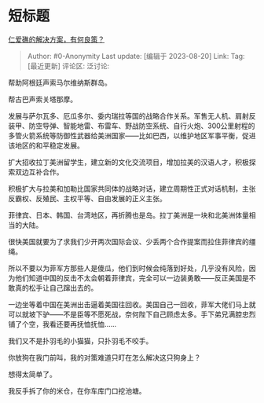 # 短标题
[仁爱礁的解决方案，有何良策？](https://www.zhihu.com/question/616914929/answer/3173643948)

> Author: #0-Anonymity
> Last update: [编辑于 2023-08-20]
> Link:
> Tag: [最近更新]
> 评论区:
> 泛讨论:

帮助阿根廷声索马尔维纳斯群岛。

帮古巴声索关塔那摩。

发展与萨尔瓦多、厄瓜多尔、委内瑞拉等国的战略合作关系。军售无人机、肩射反装甲、防空导弹、智能地雷、布雷车、野战防空系统、自行火炮、300公里射程的多管火箭系统等防御性武器给美洲国家——比如巴西，以维护地区军事平衡，促进该地区的和平稳定发展。

扩大招收拉丁美洲留学生，建立新的文化交流项目，增加拉美的汉语人才，积极探索双边互补合作。

积极扩大与拉美和加勒比国家共同体的战略对话，建立周期性正式对话机制，主张反霸权、反殖民、主权平等、自由发展的正义主张。

菲律宾、日本、韩国、台湾地区，再折腾也是岛。拉丁美洲是一块和北美洲体量相当的大陆。

很快美国就要为了求我们少开两次国际会议、少丢两个合作提案而拉住菲律宾的缰绳。

所以不要以为菲军方那些人是傻瓜，他们到时候会纯落到好处，几乎没有风险，因为他们知道中国的反击不太会朝着菲律宾，完全可以一边装勇敢——反正美国是不敢真的松手让自己蹿出去的。

一边坐等着中国在美洲出击逼着美国往回收。美国自己一回收，菲军大佬们马上就可以就坡下驴——不是臣等不愿死战，奈何陛下自己顾虑太多。手下弟兄满腔忠烈铺了个空，我看还要再抚恤抚恤……

我们又不是扑羽毛的小猫猫，只扑羽毛不咬手。

你放狗在我门前叫，我的对策难道只盯在怎么解决这只狗身上？

想得太简单了。

我反手拆了你的米仓，在你车库门口挖池塘。